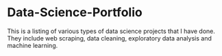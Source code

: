 # Data-Science-Portfolio
This is a listing of various types of data science projects that I have done. They include web scraping, data cleaning, exploratory data analysis and machine learning.

